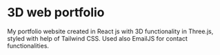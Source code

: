 # 3D web portfolio
My portfolio website created in React js with 3D functionality in Three.js, styled with help of Tailwind CSS.
Used also EmailJS for contact functionalities.
